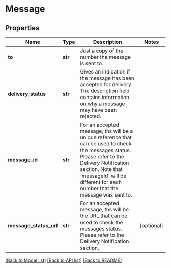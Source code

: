 # Message

## Properties
Name | Type | Description | Notes
------------ | ------------- | ------------- | -------------
**to** | **str** | Just a copy of the number the message is sent to. | 
**delivery_status** | **str** | Gives an indication if the message has been accepted for delivery. The description field contains information on why a message may have been rejected. | 
**message_id** | **str** | For an accepted message, ths will be a unique reference that can be used to check the messages status. Please refer to the Delivery Notification section. Note that &#x60;messageId&#x60; will be different for each number that the message was sent to. | 
**message_status_url** | **str** | For an accepted message, ths will be the URL that can be used to check the messages status. Please refer to the Delivery Notification section. | [optional] 

[[Back to Model list]](../README.md#documentation-for-models) [[Back to API list]](../README.md#documentation-for-api-endpoints) [[Back to README]](../README.md)


